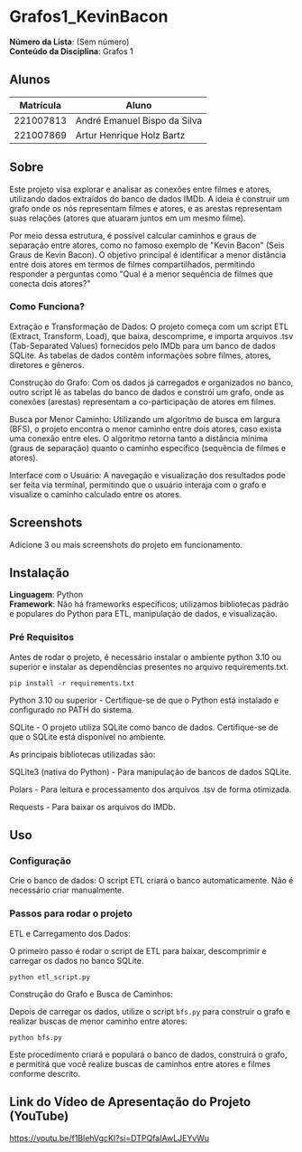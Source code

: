 # Grafos1_KevinBacon

**Número da Lista**: (Sem número)<br>
**Conteúdo da Disciplina**: Grafos 1<br>

## Alunos
| Matrícula | Aluno                        |
|-----------|------------------------------|
| 221007813 | André Emanuel Bispo da Silva |
| 221007869 | Artur Henrique Holz Bartz    |

## Sobre
Este projeto visa explorar e analisar as conexões entre filmes e atores, utilizando dados extraídos do banco de dados IMDb. A ideia é construir um grafo onde os nós representam filmes e atores, e as arestas representam suas relações (atores que atuaram juntos em um mesmo filme).

Por meio dessa estrutura, é possível calcular caminhos e graus de separação entre atores, como no famoso exemplo de "Kevin Bacon" (Seis Graus de Kevin Bacon). O objetivo principal é identificar a menor distância entre dois atores em termos de filmes compartilhados, permitindo responder a perguntas como "Qual é a menor sequência de filmes que conecta dois atores?"

### Como Funciona?
Extração e Transformação de Dados: O projeto começa com um script ETL (Extract, Transform, Load), que baixa, descomprime, e importa arquivos .tsv (Tab-Separated Values) fornecidos pelo IMDb para um banco de dados SQLite. As tabelas de dados contêm informações sobre filmes, atores, diretores e gêneros.

Construção do Grafo: Com os dados já carregados e organizados no banco, outro script lê as tabelas do banco de dados e constrói um grafo, onde as conexões (arestas) representam a co-participação de atores em filmes.

Busca por Menor Caminho: Utilizando um algoritmo de busca em largura (BFS), o projeto encontra o menor caminho entre dois atores, caso exista uma conexão entre eles. O algoritmo retorna tanto a distância mínima (graus de separação) quanto o caminho específico (sequência de filmes e atores).

Interface com o Usuário: A navegação e visualização dos resultados pode ser feita via terminal, permitindo que o usuário interaja com o grafo e visualize o caminho calculado entre os atores.

## Screenshots
Adicione 3 ou mais screenshots do projeto em funcionamento.

## Instalação
**Linguagem**: Python  
**Framework**: Não há frameworks específicos; utilizamos bibliotecas padrão e populares do Python para ETL, manipulação de dados, e visualização.

### Pré Requisitos
Antes de rodar o projeto, é necessário instalar o ambiente python 3.10 ou superior e instalar as dependências presentes no arquivo requirements.txt.

```shell
pip install -r requirements.txt
```

Python 3.10 ou superior - Certifique-se de que o Python está instalado e configurado no PATH do sistema.

SQLite - O projeto utiliza SQLite como banco de dados. Certifique-se de que o SQLite está disponível no ambiente.

As principais bibliotecas utilizadas são:

SQLite3 (nativa do Python) - Para manipulação de bancos de dados SQLite.

Polars - Para leitura e processamento dos arquivos .tsv de forma otimizada.

Requests - Para baixar os arquivos do IMDb.

## Uso

### Configuração
Crie o banco de dados: O script ETL criará o banco automaticamente. Não é necessário criar manualmente.

### Passos para rodar o projeto
ETL e Carregamento dos Dados:

O primeiro passo é rodar o script de ETL para baixar, descomprimir e carregar os dados no banco SQLite.

```shell
python etl_script.py
```

Construção do Grafo e Busca de Caminhos:

Depois de carregar os dados, utilize o script ```bfs.py``` para construir o grafo e realizar buscas de menor caminho entre atores:

```shell
python bfs.py
```

Este procedimento criará e populará o banco de dados, construirá o grafo, e permitirá que você realize buscas de caminhos entre atores e filmes conforme descrito.

## Link do Vídeo de Apresentação do Projeto (YouTube)

https://youtu.be/f1BlehVgcKI?si=DTPQfaIAwLJEYvWu






